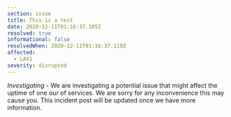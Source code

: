 ```yaml
---
section: issue
title: This is a test
date: 2020-12-11T01:16:37.105Z
resolved: true
informational: false
resolvedWhen: 2020-12-11T01:16:37.119Z
affected:
  - LAX1
severity: disrupted
---
```

*Investigating* - We are investigating a potential issue that might affect the uptime of one our of services. We are sorry for any inconvenience this may cause you. This incident post will be updated once we have more information.